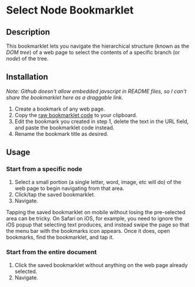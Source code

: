 # Select Node Bookmarklet

## Description

This bookmarklet lets you navigate the hierarchical structure (known as the _DOM tree_) of a web page to select the contents of a specific branch (or _node_) of the tree.

## Installation

_Note: Github doesn't allow embedded javscript in README files, so I can't share the bookmarklet here as a draggable link._

1. Create a bookmark of any web page.
2. Copy the [raw bookmarklet code](https://raw.githubusercontent.com/paulrudy/select-node-bookmarklet/main/select-node-bookmarklet.js) to your clipboard.
3. Edit the bookmark you created in step 1, delete the text in the URL field, and paste the bookmarklet code instead.
4. Rename the bookmark title as desired.

## Usage

### Start from a specific node

1. Select a small portion (a single letter, word, image, etc will do) of the web page to begin navigating from that area.
2. Click/tap the saved bookmarklet.
3. Navigate.

Tapping the saved bookmarklet on mobile without losing the pre-selected area can be tricky. On Safari on iOS, for example, you need to ignore the iOS popup that selecting text produces, and instead swipe the page so that the menu bar with the bookmarks icon appears. Once it does, open bookmarks, find the bookmarklet, and tap it.

### Start from the entire document

1. Click the saved bookmarklet without anything on the web page already selected.
2. Navigate.
